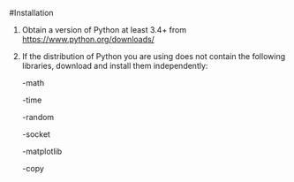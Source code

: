#Installation

1. Obtain a version of Python at least 3.4+ from https://www.python.org/downloads/
2. If the distribution of Python you are using does not contain the following libraries, download and install them independently:

      -math

      -time
      
      -random
      
      -socket
      
      -matplotlib
      
      -copy
      
      

